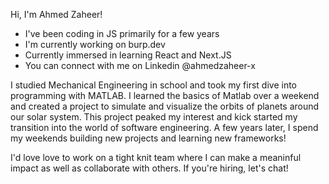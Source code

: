 Hi, I'm Ahmed Zaheer!

- I've been coding in JS primarily for a few years
- I'm currently working on burp.dev
- Currently immersed in learning React and Next.JS
- You can connect with me on Linkedin @ahmedzaheer-x

I studied Mechanical Engineering  in school and took my first dive into programming with MATLAB. I learned the basics of Matlab over a weekend and created a project to simulate and visualize the orbits of planets around our solar system. This project peaked my interest and kick started my transition into the world of software engineering. A few years later, I spend my weekends building new projects and learning new frameworks!

I'd love love to work on a tight knit team where I can make a meaninful impact as well as collaborate with others. If you're hiring, let's chat!
